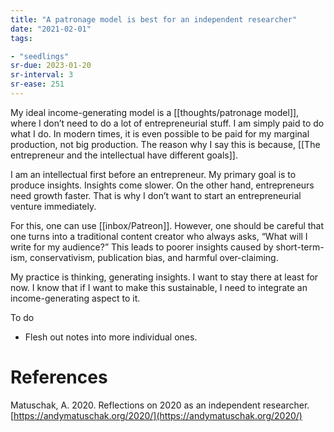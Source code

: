 ```yaml
---
title: "A patronage model is best for an independent researcher"
date: "2021-02-01"
tags:

- "seedlings"
sr-due: 2023-01-20
sr-interval: 3
sr-ease: 251
---
```


My ideal income-generating model is a [[thoughts/patronage model]], where I don’t need to do a lot of entrepreneurial stuff. I am simply paid to do what I do. In modern times, it is even possible to be paid for my marginal production, not big production. The reason why I say this is because, [[The entrepreneur and the intellectual have different goals]].

I am an intellectual first before an entrepreneur. My primary goal is to produce insights. Insights come slower. On the other hand, entrepreneurs need growth faster. That is why I don’t want to start an entrepreneurial venture immediately.

For this, one can use [[inbox/Patreon]]. However, one should be careful that one turns into a traditional content creator who always asks, “What will I write for my audience?” This leads to poorer insights caused by short-term-ism, conservativism, publication bias, and harmful over-claiming.

My practice is thinking, generating insights. I want to stay there at least for now. I know that if I want to make this sustainable, I need to integrate an income-generating aspect to it.

To do

- Flesh out notes into more individual ones.

# References

Matuschak, A. 2020. Reflections on 2020 as an independent researcher. [https://andymatuschak.org/2020/](https://andymatuschak.org/2020/)

